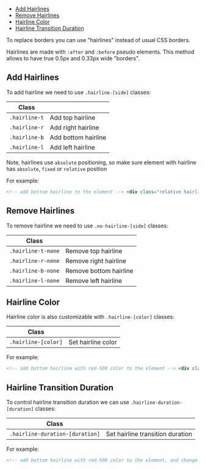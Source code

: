 -   [Add Hairlines](/safe-areas#add-hairlines)
-   [Remove Hairlines](/safe-areas#remove-hairlines)
-   [Hairline Color](/safe-areas#hairline-color)
-   [Hairline Transition Duration](/safe-areas#hairline-transition-duration)

To replace borders you can use "hairlines" instead of usual CSS borders.

Hairlines are made with `:after` and `:before` pseudo elements. This method allows to have true 0.5px and 0.33px wide "borders".

## [](/safe-areas#add-hairlines)Add Hairlines

To add hairline we need to use `.hairline-[side]` classes:

| Class |  |
| --- | --- |
| `.hairline-t` | Add top hairline |
| `.hairline-r` | Add right hairline |
| `.hairline-b` | Add bottom hairline |
| `.hairline-l` | Add left hairline |

Note, hairlines use `absolute` positioning, so make sure element with hairline has `absolute`, `fixed` or `relative` position

For example:

```html
<!-- add bottom hairline to the element --> <div class="relative hairline-b">...</div>
```

## [](/safe-areas#remove-hairlines)Remove Hairlines

To remove hairline we need to use `.no-hairline-[side]` classes:

| Class |  |
| --- | --- |
| `.hairline-t-none` | Remove top hairline |
| `.hairline-r-none` | Remove right hairline |
| `.hairline-b-none` | Remove bottom hairline |
| `.hairline-l-none` | Remove left hairline |

## [](/safe-areas#hairline-color)Hairline Color

Hairline color is also customizable with `.hairline-[color]` classes:

| Class |  |
| --- | --- |
| `.hairline-[color]` | Set hairline color |

For example:

```html
<!-- add bottom hairline with red-500 color to the element --> <div class="relative hairline-b hairline-red-500">...</div>
```

## [](/safe-areas#hairline-transition-duration)Hairline Transition Duration

To control hairline transition duration we can use `.hairline-duration-[duration]` classes:

| Class |  |
| --- | --- |
| `.hairline-duration-[duration]` | Set hairline transition duration |

For example:

```html
<!-- add bottom hairline with red-500 color to the element, and change its color to blue-500 on hover --> <div class="relative hairline-b hairline-red-500 hairline-duration-300 hover:hairline-blue-500" > ... </div>
```
